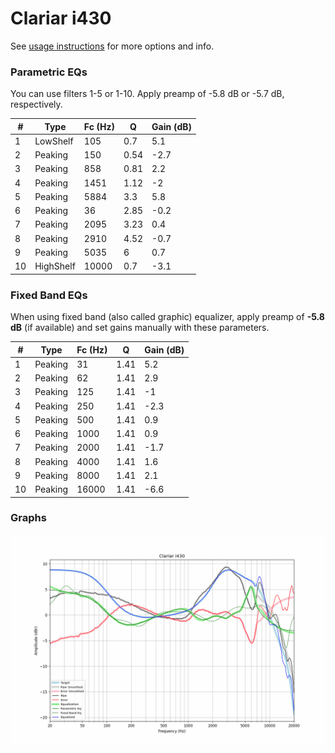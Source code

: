 # Clariar i430
See [usage instructions](https://github.com/jaakkopasanen/AutoEq#usage) for more options and info.

### Parametric EQs
You can use filters 1-5 or 1-10. Apply preamp of -5.8 dB or -5.7 dB, respectively.

|   # | Type      |   Fc (Hz) |    Q |   Gain (dB) |
|-----|-----------|-----------|------|-------------|
|   1 | LowShelf  |       105 | 0.7  |         5.1 |
|   2 | Peaking   |       150 | 0.54 |        -2.7 |
|   3 | Peaking   |       858 | 0.81 |         2.2 |
|   4 | Peaking   |      1451 | 1.12 |        -2   |
|   5 | Peaking   |      5884 | 3.3  |         5.8 |
|   6 | Peaking   |        36 | 2.85 |        -0.2 |
|   7 | Peaking   |      2095 | 3.23 |         0.4 |
|   8 | Peaking   |      2910 | 4.52 |        -0.7 |
|   9 | Peaking   |      5035 | 6    |         0.7 |
|  10 | HighShelf |     10000 | 0.7  |        -3.1 |

### Fixed Band EQs
When using fixed band (also called graphic) equalizer, apply preamp of **-5.8 dB** (if available) and set gains manually with these parameters.

|   # | Type    |   Fc (Hz) |    Q |   Gain (dB) |
|-----|---------|-----------|------|-------------|
|   1 | Peaking |        31 | 1.41 |         5.2 |
|   2 | Peaking |        62 | 1.41 |         2.9 |
|   3 | Peaking |       125 | 1.41 |        -1   |
|   4 | Peaking |       250 | 1.41 |        -2.3 |
|   5 | Peaking |       500 | 1.41 |         0.9 |
|   6 | Peaking |      1000 | 1.41 |         0.9 |
|   7 | Peaking |      2000 | 1.41 |        -1.7 |
|   8 | Peaking |      4000 | 1.41 |         1.6 |
|   9 | Peaking |      8000 | 1.41 |         2.1 |
|  10 | Peaking |     16000 | 1.41 |        -6.6 |

### Graphs
![](./Clariar%20i430.png)
